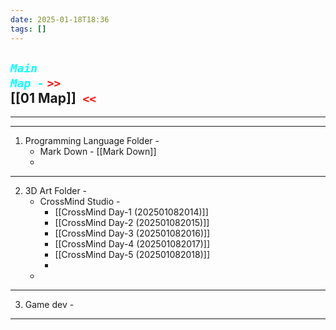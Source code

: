 ```yaml
---
date: 2025-01-18T18:36
tags: []
---
```

## ***<code style="color: cyan;">Main Map -</code>*** <code style= "color: red">>> </code>[[01 Map]]<code style ="color: red"> <<</code>

---
---

1. Programming Language Folder - 
    + Mark Down - [[Mark Down]]
    + 
      

---

2. 3D Art Folder - 
    + CrossMind Studio - 
       - [[CrossMind Day-1 (202501082014)]]
       - [[CrossMind Day-2 (202501082015)]]
       - [[CrossMind Day-3 (202501082016)]]
       - [[CrossMind Day-4 (202501082017)]]
       - [[CrossMind Day-5 (202501082018)]]
       - 
    - 
      
--- 

3. Game dev -
  
  
  
---


